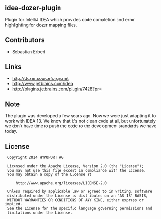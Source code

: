 ## idea-dozer-plugin

Plugin for IntelliJ IDEA which provides code completion and error highlighting for dozer mapping files.

## Contributors
- Sebastian Erbert

## Links

- http://dozer.sourceforge.net
- http://www.jetbrains.com/idea
- http://plugins.jetbrains.com/plugin/7428?pr=

## Note

The plugin was developed a few years ago. Now we were just adapting it to work with IDEA 13.
We know that it's not clean code at all, but unfortunately we don't have time to push the code
to the development standards we have today.

## License
     Copyright 2014 HYPOPORT AG

     Licensed under the Apache License, Version 2.0 (the "License");
     you may not use this file except in compliance with the License.
     You may obtain a copy of the License at

         http://www.apache.org/licenses/LICENSE-2.0

     Unless required by applicable law or agreed to in writing, software
     distributed under the License is distributed on an "AS IS" BASIS,
     WITHOUT WARRANTIES OR CONDITIONS OF ANY KIND, either express or implied.
     See the License for the specific language governing permissions and
     limitations under the License.

